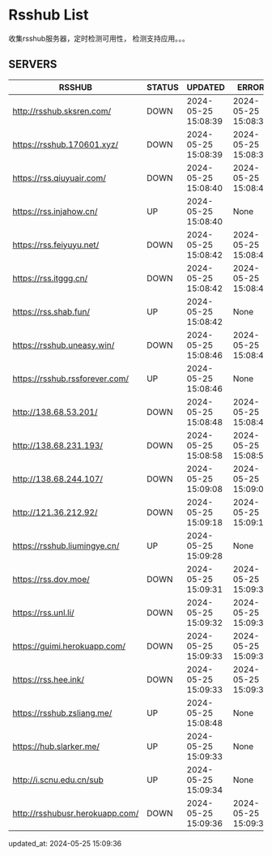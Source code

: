 # Rsshub List

收集rsshub服务器，定时检测可用性， 检测支持应用。。。


## SERVERS

|  RSSHUB   | STATUS  | UPDATED  | ERROR  | TWITTER |  
|  ----  | ----  | ----  | ----  | ---- |  
| http://rsshub.sksren.com/ | DOWN | 2024-05-25 15:08:39 | 2024-05-25 15:08:39 |  
| https://rsshub.170601.xyz/ | DOWN | 2024-05-25 15:08:39 | 2024-05-25 15:08:39 |  
| https://rss.qiuyuair.com/ | DOWN | 2024-05-25 15:08:40 | 2024-05-25 15:08:40 |  
| https://rss.injahow.cn/ | UP | 2024-05-25 15:08:40 | None ||  
| https://rss.feiyuyu.net/ | DOWN | 2024-05-25 15:08:42 | 2024-05-25 15:08:42 |  
| https://rss.itggg.cn/ | DOWN | 2024-05-25 15:08:42 | 2024-05-25 15:08:42 |  
| https://rss.shab.fun/ | UP | 2024-05-25 15:08:42 | None ||  
| https://rsshub.uneasy.win/ | DOWN | 2024-05-25 15:08:46 | 2024-05-25 15:08:46 |  
| https://rsshub.rssforever.com/ | UP | 2024-05-25 15:08:46 | None ||  
| http://138.68.53.201/ | DOWN | 2024-05-25 15:08:48 | 2024-05-25 15:08:48 |  
| http://138.68.231.193/ | DOWN | 2024-05-25 15:08:58 | 2024-05-25 15:08:58 |  
| http://138.68.244.107/ | DOWN | 2024-05-25 15:09:08 | 2024-05-25 15:09:08 |  
| http://121.36.212.92/ | DOWN | 2024-05-25 15:09:18 | 2024-05-25 15:09:18 |  
| https://rsshub.liumingye.cn/ | UP | 2024-05-25 15:09:28 | None ||  
| https://rss.dov.moe/ | DOWN | 2024-05-25 15:09:31 | 2024-05-25 15:09:31 |  
| https://rss.unl.li/ | DOWN | 2024-05-25 15:09:32 | 2024-05-25 15:09:32 |  
| https://guimi.herokuapp.com/ | DOWN | 2024-05-25 15:09:33 | 2024-05-25 15:09:33 |  
| https://rss.hee.ink/ | DOWN | 2024-05-25 15:09:33 | 2024-05-25 15:09:33 |  
| https://rsshub.zsliang.me/ | UP | 2024-05-25 15:08:48 | None |OK|  
| https://hub.slarker.me/ | UP | 2024-05-25 15:09:33 | None ||  
| http://i.scnu.edu.cn/sub | UP | 2024-05-25 15:09:34 | None ||  
| http://rsshubusr.herokuapp.com/ | DOWN | 2024-05-25 15:09:36 | 2024-05-25 15:09:36 |  
  

updated_at: 2024-05-25 15:09:36  
